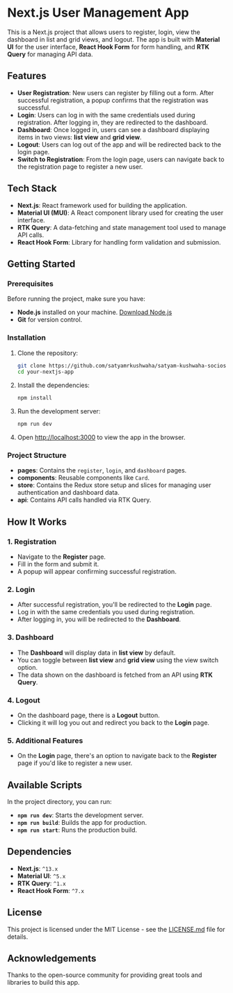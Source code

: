 # Next.js User Management App

This is a Next.js project that allows users to register, login, view the dashboard in list and grid views, and logout. The app is built with **Material UI** for the user interface, **React Hook Form** for form handling, and **RTK Query** for managing API data.

## Features

- **User Registration**: New users can register by filling out a form. After successful registration, a popup confirms that the registration was successful.
- **Login**: Users can log in with the same credentials used during registration. After logging in, they are redirected to the dashboard.
- **Dashboard**: Once logged in, users can see a dashboard displaying items in two views: **list view** and **grid view**.
- **Logout**: Users can log out of the app and will be redirected back to the login page.
- **Switch to Registration**: From the login page, users can navigate back to the registration page to register a new user.

## Tech Stack

- **Next.js**: React framework used for building the application.
- **Material UI (MUI)**: A React component library used for creating the user interface.
- **RTK Query**: A data-fetching and state management tool used to manage API calls.
- **React Hook Form**: Library for handling form validation and submission.

## Getting Started

### Prerequisites

Before running the project, make sure you have:

- **Node.js** installed on your machine. [Download Node.js](https://nodejs.org/en/download/)
- **Git** for version control.

### Installation

1. Clone the repository:
    ```bash
    git clone https://github.com/satyamrkushwaha/satyam-kushwaha-sociosquares-assignment.git or download zip file
    cd your-nextjs-app
    ```

2. Install the dependencies:
    ```bash
    npm install
    ```

3. Run the development server:
    ```bash
    npm run dev
    ```

4. Open [http://localhost:3000](http://localhost:3000) to view the app in the browser.

### Project Structure

- **pages**: Contains the `register`, `login`, and `dashboard` pages.
- **components**: Reusable components like `Card`.
- **store**: Contains the Redux store setup and slices for managing user authentication and dashboard data.
- **api**: Contains API calls handled via RTK Query.

## How It Works

### 1. Registration

- Navigate to the **Register** page.
- Fill in the form and submit it.
- A popup will appear confirming successful registration.

### 2. Login

- After successful registration, you'll be redirected to the **Login** page.
- Log in with the same credentials you used during registration.
- After logging in, you will be redirected to the **Dashboard**.

### 3. Dashboard

- The **Dashboard** will display data in **list view** by default. 
- You can toggle between **list view** and **grid view** using the view switch option.
- The data shown on the dashboard is fetched from an API using **RTK Query**.

### 4. Logout

- On the dashboard page, there is a **Logout** button.
- Clicking it will log you out and redirect you back to the **Login** page.

### 5. Additional Features

- On the **Login** page, there's an option to navigate back to the **Register** page if you'd like to register a new user.

## Available Scripts

In the project directory, you can run:

- **`npm run dev`**: Starts the development server.
- **`npm run build`**: Builds the app for production.
- **`npm run start`**: Runs the production build.

## Dependencies

- **Next.js**: `^13.x`
- **Material UI**: `^5.x`
- **RTK Query**: `^1.x`
- **React Hook Form**: `^7.x`

## License

This project is licensed under the MIT License - see the [LICENSE.md](LICENSE.md) file for details.

## Acknowledgements

Thanks to the open-source community for providing great tools and libraries to build this app.

